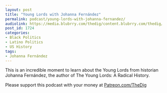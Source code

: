 ```yaml
---
layout: post
title: "Young Lords with Johanna Fernández"
permalink: podcast/young-lords-with-johanna-fernandez/
audiolink: https://media.blubrry.com/thedig/content.blubrry.com/thedig/The_Dig-EP_264-Fernandez.mp3
post_id: 1724
categories: 
- Black Politics
- Latino Politics
- US History
tags: 
- Johanna Fernández
---
```


This is an incredible moment to learn about the Young Lords from historian Johanna Fernández, the author of 
The Young Lords: A Radical History.

Please support this podcast with your money at 
[Patreon.com/TheDig](https://Patreon.com/TheDig)